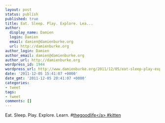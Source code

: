 ```yaml
---
layout: post
status: publish
published: true
title: Eat. Sleep. Play. Explore. Lea...
author:
  display_name: Damien
  login: Damien
  email: damien@damienburke.org
  url: http://damienburke.org
author_login: Damien
author_email: damien@damienburke.org
author_url: http://damienburke.org
wordpress_id: 1944
wordpress_url: http://www.damienburke.org/2011/12/05/eat-sleep-play-explore-lea-2/
date: '2011-12-05 15:41:07 +0000'
date_gmt: '2011-12-05 20:41:07 +0000'
categories:
- tweet
tags:
- tweet
comments: []
---
```

<p>Eat. Sleep. Play. Explore. Learn. #<a href="http:&#47;&#47;search.twitter.com&#47;search?q=%23thegoodlife" class="aktt_hashtag">thegoodlife<&#47;a> #kitten</p>
